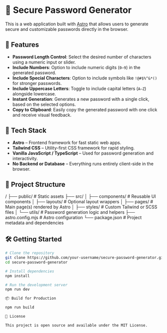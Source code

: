 # 🔐 Secure Password Generator

This is a web application built with [Astro](https://astro.build/) that allows users to generate secure and customizable passwords directly in the browser.

## 🚀 Features

- **Password Length Control**: Select the desired number of characters using a numeric input or slider.
- **Include Numbers**: Option to include numeric digits (`0–9`) in the generated password.
- **Include Special Characters**: Option to include symbols like `!@#$%^&*()` for stronger passwords.
- **Include Uppercase Letters**: Toggle to include capital letters (`A–Z`) alongside lowercase.
- **Instant Generation**: Generates a new password with a single click, based on the selected options.
- **Copy to Clipboard**: Easily copy the generated password with one click and receive visual feedback.

## 🧱 Tech Stack

- **Astro** – Frontend framework for fast static web apps.
- **Tailwind CSS** – Utility-first CSS framework for rapid styling.
- **Vanilla JavaScript / TypeScript** – Used for password generation and interactivity.
- **No Backend or Database** – Everything runs entirely client-side in the browser.

## 📁 Project Structure

/
├── public/ # Static assets
├── src/
│ ├── components/ # Reusable UI components
│ ├── layouts/ # Optional layout wrappers
│ ├── pages/ # Main page(s) rendered by Astro
│ ├── styles/ # Custom Tailwind or SCSS files
│ └── utils/ # Password generation logic and helpers
├── astro.config.mjs # Astro configuration
└── package.json # Project metadata and dependencies

## 🛠️ Getting Started

```bash
# Clone the repository
git clone https://github.com/your-username/secure-password-generator.git
cd secure-password-generator

# Install dependencies
npm install

# Run the development server
npm run dev

📦 Build for Production

npm run build

📄 License

This project is open source and available under the MIT License.